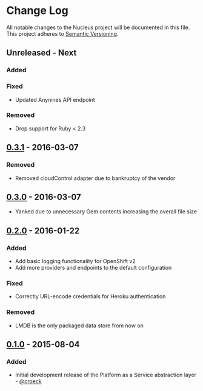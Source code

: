 # Change Log
All notable changes to the Nucleus project will be documented in this file.
This project adheres to [Semantic Versioning](http://semver.org/).

## Unreleased - Next

### Added

### Fixed
* Updated Anynines API endpoint

### Removed
* Drop support for Ruby < 2.3

## [0.3.1] - 2016-03-07

### Removed
* Removed cloudControl adapter due to bankruptcy of the vendor

## [0.3.0] - 2016-03-07
* Yanked due to unnecessary Gem contents increasing the overall file size

## [0.2.0] - 2016-01-22

### Added
* Add basic logging functionality for OpenShift v2
* Add more providers and endpoints to the default configuration

### Fixed
* Correctly URL-encode credentials for Heroku authentication

### Removed
* LMDB is the only packaged data store from now on

## [0.1.0] - 2015-08-04

### Added
* Initial development release of the Platform as a Service abstraction layer - [@croeck](https://github.com/croeck)


[0.1.0]: https://github.com/stefan-kolb/nucleus/releases/tag/0.1.0
[0.2.0]: https://github.com/stefan-kolb/nucleus/releases/tag/0.2.0
[0.3.0]: https://github.com/stefan-kolb/nucleus/releases/tag/0.3.0
[0.3.1]: https://github.com/stefan-kolb/nucleus/releases/tag/0.3.1
